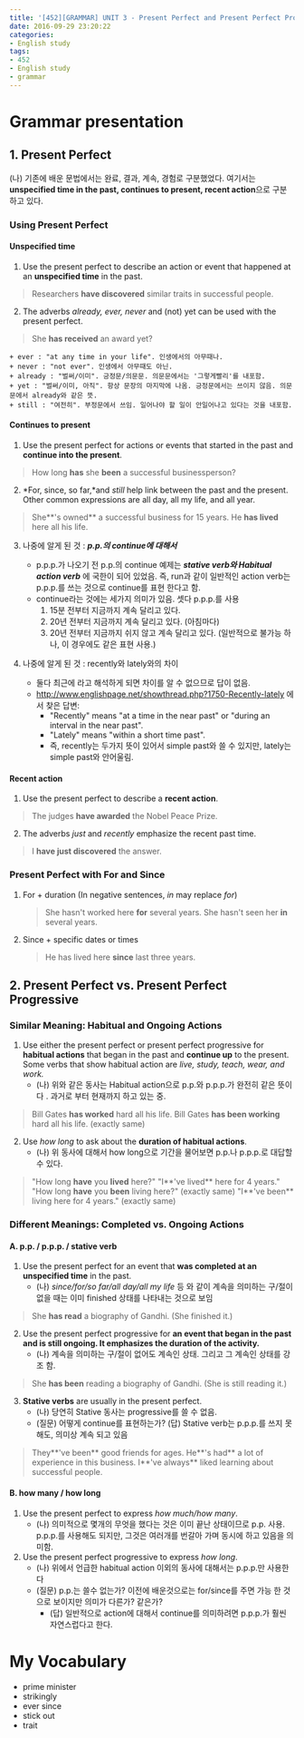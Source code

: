 ```yaml
---
title: '[452][GRAMMAR] UNIT 3 - Present Perfect and Present Perfect Progressive'
date: 2016-09-29 23:20:22
categories: 
- English study
tags:
- 452
- English study
- grammar
---
```


# Grammar presentation

## 1. Present Perfect

(나) 기존에 배운 문법에서는 완료, 결과, 계속, 경험로 구분했었다. 여기서는 **unspecified time in the past, continues to present, recent action**으로 구분 하고 있다.  

### Using Present Perfect

#### Unspecified time 

1. Use the present perfect to describe an action or event that happened at an **unspecified time** in the past.
> Researchers **have discovered** similar traits in successful people.
        

2. The adverbs *already, ever, never* and (not) yet can be used with the present perfect.
> She **has received** an award yet?

    + ever : "at any time in your life". 인생에서의 아무때나.
    + never : "not ever". 인생에서 아무때도 아닌.
    + already : "벌써/이미". 긍정문/의문문. 의문문에서는 '그렇게빨리'를 내포함.
    + yet : "벌써/이미, 아직". 항상 문장의 마지막에 나옴. 긍정문에서는 쓰이지 않음. 의문문에서 already와 같은 뜻.
    + still : "여전히". 부정문에서 쓰임. 일어나야 할 일이 안일어나고 있다는 것을 내포함.

#### Continues to present 
        
1. Use the present perfect for actions or events that started in the past and **continue into the present**.
> How long **has** she **been** a successful businessperson?
        
2. *For, since, so far,*and *still* help link between the past and the present. Other common expressions are all day, all my life, and all year.
> She**'s owned** a successful business for 15 years.
> He **has lived** here all his life.

3. 나중에 알게 된 것 : ***p.p.의 continue에 대해서***
    * p.p.p.가 나오기 전 p.p.의 continue 예제는 ***stative verb와 Habitual action verb*** 에 국한이 되어 있었음. 즉, run과 같이 일반적인 action verb는 p.p.p.를 쓰는 것으로 continue를 표현 한다고 함.
    * continue라는 것에는 세가지 의미가 있음. 셋다 p.p.p.를 사용
        1. 15분 전부터 지금까지 계속 달리고 있다.
        2. 20년 전부터 지금까지 계속 달리고 있다. (아침마다)
        3. 20년 전부터 지금까지 쉬지 않고 계속 달리고 있다. (일반적으로 불가능 하나, 이 경우에도 같은 표현 사용.)

4. 나중에 알게 된 것 : recently와 lately와의 차이
    * 둘다 최근에 라고 해석하게 되면 차이를 알 수 없으므로 답이 없음.
    * http://www.englishpage.net/showthread.php?1750-Recently-lately 에서 찾은 답변:
        * "Recently" means "at a time in the near past" or "during an interval in the near past".
        * "Lately" means "within a short time past".
        * 즉, recently는 두가지 뜻이 있어서 simple past와 쓸 수 있지만, lately는 simple past와 안어울림.

#### Recent action
        
1. Use the present perfect to describe a **recent action**.
> The judges **have awarded** the Nobel Peace Prize.
        
2. The adverbs *just* and *recently* emphasize the recent past time.
> I **have just discovered** the answer.
          
### Present Perfect with For and Since

1.  For + duration (In negative sentences, *in* may replace *for*)
    > She hasn't worked here **for** several years.
    > She hasn't seen her **in** several years.
2. Since + specific dates or times
    > He has lived here **since** last three years.
   
   
## 2. Present Perfect vs. Present Perfect Progressive

### Similar Meaning: Habitual and Ongoing Actions

1. Use either the present perfect or present perfect progressive for **habitual actions** that began in the past and **continue up** to the present. Some verbs that show habitual action are *live, study, teach, wear, and work.*
    * (나) 위와 같은 동사는 Habitual action으로 p.p.와 p.p.p.가 완전히 같은 뜻이다 . 과거로 부터 현재까지 하고 있는 중.
> Bill Gates **has worked** hard all his life.
> Bill Gates **has been working** hard all his life. (exactly same)

2. Use *how long* to ask about the **duration of habitual actions**.
    * (나) 위 동사에 대해서 how long으로 기간을 물어보면 p.p.나 p.p.p.로 대답할 수 있다. 
> "How long **have** you **lived** here?"
> "I**'ve lived** here for 4 years."
> "How long **have** you **been** living here?" (exactly same)
> "I**'ve been** living here for 4 years." (exactly same)

### Different Meanings: Completed vs. Ongoing Actions

#### A. p.p. / p.p.p. / stative verb
1. Use the present perfect for an event that **was completed at an unspecified time** in the past. 
    * (나) *since/for/so far/all day/all my life* 등 와 같이 계속을 의미하는 구/절이 없을 때는 이미 finished 상태를 나타내는 것으로 보임   
> She **has read** a biography of Gandhi. (She finished it.) 
2. Use the present perfect progressive for **an event that began in the past and is still ongoing. It emphasizes the duration of the activity.** 
    * (나) 계속을 의미하는 구/절이 없어도 계속인 상태. 그리고 그 계속인 상태를 강조 함.
> She **has been** reading a biography of Gandhi. (She is still reading it.)
3. **Stative verbs** are usually in the present perfect.
    * (나) 당연히 Stative 동사는 progressive를 쓸 수 없음.
    * (질문) 어떻게 continue를 표현하는가? (답) Stative verb는 p.p.p.를 쓰지 못해도, 의미상 계속 되고 있음 
> They**'ve been** good friends for ages.
> He**'s had** a lot of experience in this business.
> I**'ve always** liked learning about successful people.

#### B. how many / how long

1. Use the present perfect to express *how much/how many*. 
    * (나) 의미적으로 몇개의 무엇을 했다는 것은 이미 끝난 상태이므로 p.p. 사용. p.p.p.를 사용해도 되지만, 그것은 여러개를 번갈아 가며 동시에 하고 있음을 의미함.
2. Use the present perfect progressive to express *how long*.
    * (나) 위에서 언급한 habitual action 이외의 동사에 대해서는 p.p.p.만 사용한다
    * (질문) p.p.는 쓸수 없는가? 이전에 배운것으로는 for/since를 주면 가능 한 것으로 보이지만 의미가 다른가? 같은가?
        * (답) 일반적으로 action에 대해서 continue를 의미하려면 p.p.p.가 훨씬 자연스럽다고 한다.



# My Vocabulary
* prime minister
* strikingly
* ever since
* stick out
* trait